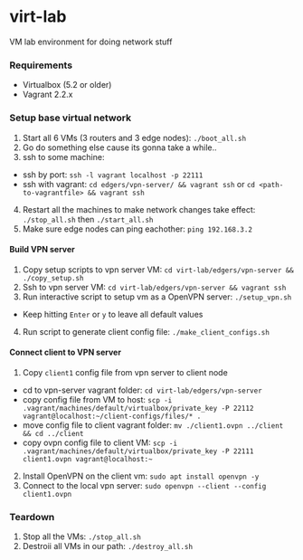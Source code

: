 # virt-lab
VM lab environment for doing network stuff


### Requirements

* Virtualbox (5.2 or older)
* Vagrant 2.2.x


### Setup base virtual network

1. Start all 6 VMs (3 routers and 3 edge nodes): `./boot_all.sh`
2. Go do something else cause its gonna take a while..
3. ssh to some machine: 
  * ssh by port: `ssh -l vagrant localhost -p 22111`  
  * ssh with vagrant: `cd edgers/vpn-server/ && vagrant ssh` or `cd <path-to-vagrantfile> && vagrant ssh`
4. Restart all the machines to make network changes take effect: `./stop_all.sh` then `./start_all.sh`
5. Make sure edge nodes can ping eachother: `ping 192.168.3.2`

#### Build VPN server

1. Copy setup scripts to vpn server VM: `cd virt-lab/edgers/vpn-server && ./copy_setup.sh`
2. Ssh to vpn server VM: `cd virt-lab/edgers/vpn-server && vagrant ssh`
3. Run interactive script to setup vm as a OpenVPN server: `./setup_vpn.sh`
* Keep hitting `Enter` or `y` to leave all default values
4. Run script to generate client config file: `./make_client_configs.sh`

#### Connect client to VPN server

1. Copy `client1` config file from vpn server to client node
* cd to vpn-server vagrant folder: `cd virt-lab/edgers/vpn-server`
* copy config file from VM to host: `scp -i .vagrant/machines/default/virtualbox/private_key -P 22112 vagrant@localhost:~/client-configs/files/* .`
* move config file to client vagrant folder: `mv ./client1.ovpn ../client && cd ../client`
* copy ovpn config file to client VM: `scp -i .vagrant/machines/default/virtualbox/private_key -P 22111 client1.ovpn vagrant@localhost:~`
2. Install OpenVPN on the client vm: `sudo apt install openvpn -y`
3. Connect to the local vpn server: `sudo openvpn --client --config client1.ovpn`



### Teardown

1. Stop all the VMs: `./stop_all.sh`
2. Destroii all VMs in our path: `./destroy_all.sh`
